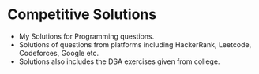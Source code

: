 # Competitive Solutions
- My Solutions for Programming questions.
- Solutions of questions from platforms including HackerRank, Leetcode, Codeforces, Google etc.
- Solutions also includes the DSA exercises given from college.
